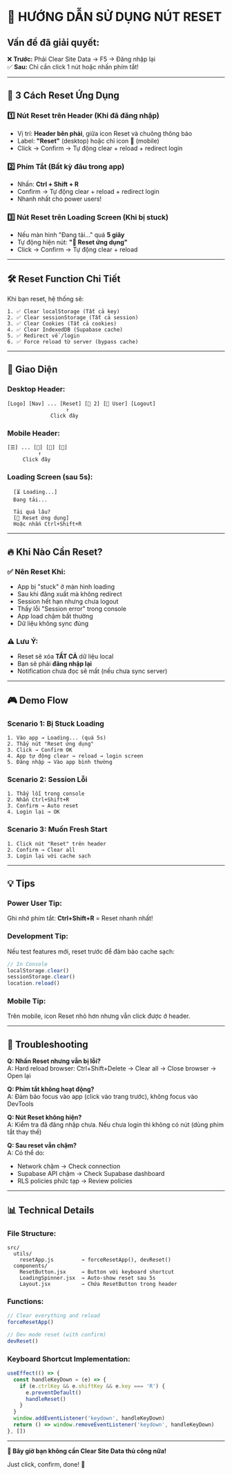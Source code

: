 # 🔄 HƯỚNG DẪN SỬ DỤNG NÚT RESET

## Vấn đề đã giải quyết:
❌ **Trước:** Phải Clear Site Data → F5 → Đăng nhập lại  
✅ **Sau:** Chỉ cần click 1 nút hoặc nhấn phím tắt!

---

## 🎯 3 Cách Reset Ứng Dụng

### 1️⃣ Nút Reset trên Header (Khi đã đăng nhập)
- Vị trí: **Header bên phải**, giữa icon Reset và chuông thông báo
- Label: **"Reset"** (desktop) hoặc chỉ icon 🔄 (mobile)
- Click → Confirm → Tự động clear + reload + redirect login

### 2️⃣ Phím Tắt (Bất kỳ đâu trong app)
- Nhấn: **Ctrl + Shift + R**
- Confirm → Tự động clear + reload + redirect login
- Nhanh nhất cho power users!

### 3️⃣ Nút Reset trên Loading Screen (Khi bị stuck)
- Nếu màn hình "Đang tải..." quá **5 giây**
- Tự động hiện nút: **"🔄 Reset ứng dụng"**
- Click → Confirm → Tự động clear + reload

---

## 🛠️ Reset Function Chi Tiết

Khi bạn reset, hệ thống sẽ:

```
1. ✅ Clear localStorage (Tất cả key)
2. ✅ Clear sessionStorage (Tất cả session)
3. ✅ Clear Cookies (Tất cả cookies)
4. ✅ Clear IndexedDB (Supabase cache)
5. ✅ Redirect về /login
6. ✅ Force reload từ server (bypass cache)
```

---

## 📱 Giao Diện

### Desktop Header:
```
[Logo] [Nav] ... [Reset] [🔔 2] [👤 User] [Logout]
                   ↑
              Click đây
```

### Mobile Header:
```
[☰] ... [🔄] [🔔] [👤]
          ↑
     Click đây
```

### Loading Screen (sau 5s):
```
  [⏳ Loading...]
  Đang tải...

  Tải quá lâu?
  [🔄 Reset ứng dụng]
  Hoặc nhấn Ctrl+Shift+R
```

---

## 🔥 Khi Nào Cần Reset?

### ✅ Nên Reset Khi:
- App bị "stuck" ở màn hình loading
- Sau khi đăng xuất mà không redirect
- Session hết hạn nhưng chưa logout
- Thấy lỗi "Session error" trong console
- App load chậm bất thường
- Dữ liệu không sync đúng

### ⚠️ Lưu Ý:
- Reset sẽ xóa **TẤT CẢ** dữ liệu local
- Bạn sẽ phải **đăng nhập lại**
- Notification chưa đọc sẽ mất (nếu chưa sync server)

---

## 🎮 Demo Flow

### Scenario 1: Bị Stuck Loading
```
1. Vào app → Loading... (quá 5s)
2. Thấy nút "Reset ứng dụng"
3. Click → Confirm OK
4. App tự động clear → reload → login screen
5. Đăng nhập → Vào app bình thường
```

### Scenario 2: Session Lỗi
```
1. Thấy lỗi trong console
2. Nhấn Ctrl+Shift+R
3. Confirm → Auto reset
4. Login lại → OK
```

### Scenario 3: Muốn Fresh Start
```
1. Click nút "Reset" trên header
2. Confirm → Clear all
3. Login lại với cache sạch
```

---

## 💡 Tips

### Power User Tip:
Ghi nhớ phím tắt: **Ctrl+Shift+R** = Reset nhanh nhất!

### Development Tip:
Nếu test features mới, reset trước để đảm bảo cache sạch:
```javascript
// In Console
localStorage.clear()
sessionStorage.clear()
location.reload()
```

### Mobile Tip:
Trên mobile, icon Reset nhỏ hơn nhưng vẫn click được ở header.

---

## 🐛 Troubleshooting

**Q: Nhấn Reset nhưng vẫn bị lỗi?**  
A: Hard reload browser: Ctrl+Shift+Delete → Clear all → Close browser → Open lại

**Q: Phím tắt không hoạt động?**  
A: Đảm bảo focus vào app (click vào trang trước), không focus vào DevTools

**Q: Nút Reset không hiện?**  
A: Kiểm tra đã đăng nhập chưa. Nếu chưa login thì không có nút (dùng phím tắt thay thế)

**Q: Sau reset vẫn chậm?**  
A: Có thể do:
- Network chậm → Check connection
- Supabase API chậm → Check Supabase dashboard
- RLS policies phức tạp → Review policies

---

## 📊 Technical Details

### File Structure:
```
src/
  utils/
    resetApp.js         → forceResetApp(), devReset()
  components/
    ResetButton.jsx     → Button với keyboard shortcut
    LoadingSpinner.jsx  → Auto-show reset sau 5s
    Layout.jsx          → Chứa ResetButton trong header
```

### Functions:
```javascript
// Clear everything and reload
forceResetApp()

// Dev mode reset (with confirm)
devReset()
```

### Keyboard Shortcut Implementation:
```javascript
useEffect(() => {
  const handleKeyDown = (e) => {
    if (e.ctrlKey && e.shiftKey && e.key === 'R') {
      e.preventDefault()
      handleReset()
    }
  }
  window.addEventListener('keydown', handleKeyDown)
  return () => window.removeEventListener('keydown', handleKeyDown)
}, [])
```

---

**🎉 Bây giờ bạn không cần Clear Site Data thủ công nữa!**

Just click, confirm, done! 🚀
